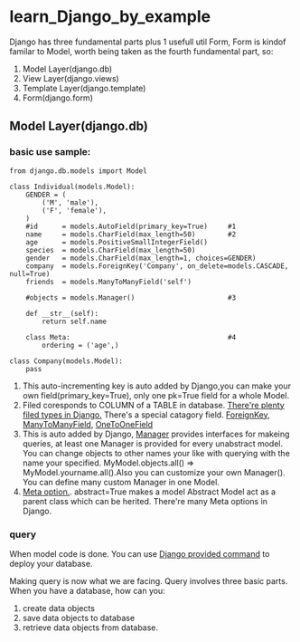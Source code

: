 # learn_Django_by_example

Django has three fundamental parts plus 1 usefull util Form, Form is kindof familar to Model, worth being taken as the fourth fundamental part, so:

1. Model Layer(django.db)
2. View Layer(django.views)
3. Template Layer(django.template)
4. Form(django.form)

## Model Layer(django.db)

### basic use sample:
```
from django.db.models import Model

class Individual(models.Model): 
    GENDER = (                 
        ('M', 'male'),
        ('F', 'female'),
    )
    #id      = models.AutoField(primary_key=True)     #1
    name     = models.CharField(max_length=50)        #2
    age      = models.PositiveSmallIntegerField()
    species  = models.CharField(max_length=50) 
    gender   = models.CharField(max_length=1, choices=GENDER)
    company  = models.ForeignKey('Company', on_delete=models.CASCADE, null=True)
    friends  = models.ManyToManyField('self')         

    #objects = models.Manager()                       #3

    def __str__(self):
        return self.name

    class Meta:                                       #4
        ordering = ('age',)
        
class Company(models.Model): 
    pass
```
1. This auto-incrementing key is auto added by Django,you can make your own field(primary_key=True), only one pk=True field for a whole Model. 
2. Filed coresponds to COLUMN of a TABLE in database. [There're plenty filed types in Django.][field] There's a special catagory field. [ForeignKey][mto], [ManyToManyField][mtm], [OneToOneField][oto]
3. This is auto added by Django, [Manager][manager] provides interfaces for makeing queries, at least one Manager is provided for every unabstract model. You can change objects to other names your like with querying with the name your specified. MyModel.objects.all() => MyModel.yourname.all().Also you can customize your own Manager(). You can define many custom Manager in one Model.
4. [Meta option.][meta]. abstract=True makes a model Abstract Model act as a parent class which can be herited. There're many Meta options in Django.


### query
When model code is done. You can use [Django provided command][migrate] to deploy your database.

Making query is now what we are facing.
Query involves three basic parts. When you have a database, how can you:

1. create data objects
2. save data objects to database
3. retrieve data objects from database.




[field]:https://docs.djangoproject.com/en/1.9/ref/models/fields/#model-field-types
[mto]:https://docs.djangoproject.com/en/1.9/topics/db/examples/many_to_one/
[mtm]:https://docs.djangoproject.com/en/1.9/topics/db/examples/many_to_many/
[oto]:https://docs.djangoproject.com/en/1.9/topics/db/examples/one_to_one/
[manager]:https://docs.djangoproject.com/en/1.9/topics/db/managers/
[meta]:https://docs.djangoproject.com/en/1.9/ref/models/options/
[migrate]:https://docs.djangoproject.com/en/1.9/topics/migrations/